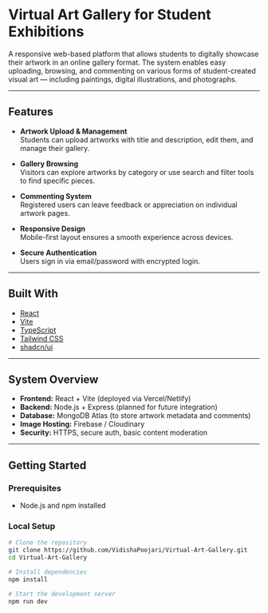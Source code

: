 # Virtual Art Gallery for Student Exhibitions

A responsive web-based platform that allows students to digitally showcase their artwork in an online gallery format. The system enables easy uploading, browsing, and commenting on various forms of student-created visual art — including paintings, digital illustrations, and photographs.

---

## Features

- **Artwork Upload & Management**  
  Students can upload artworks with title and description, edit them, and manage their gallery.

- **Gallery Browsing**  
  Visitors can explore artworks by category or use search and filter tools to find specific pieces.

- **Commenting System**  
  Registered users can leave feedback or appreciation on individual artwork pages.

- **Responsive Design**  
  Mobile-first layout ensures a smooth experience across devices.

- **Secure Authentication**  
  Users sign in via email/password with encrypted login.

---

## Built With

- [React](https://reactjs.org/)  
- [Vite](https://vitejs.dev/)  
- [TypeScript](https://www.typescriptlang.org/)  
- [Tailwind CSS](https://tailwindcss.com/)  
- [shadcn/ui](https://ui.shadcn.com/)

---

## System Overview

- **Frontend:** React + Vite (deployed via Vercel/Netlify)  
- **Backend:** Node.js + Express (planned for future integration)  
- **Database:** MongoDB Atlas (to store artwork metadata and comments)  
- **Image Hosting:** Firebase / Cloudinary  
- **Security:** HTTPS, secure auth, basic content moderation

---

## Getting Started

### Prerequisites
- Node.js and npm installed

### Local Setup

```bash
# Clone the repository
git clone https://github.com/VidishaPoojari/Virtual-Art-Gallery.git
cd Virtual-Art-Gallery

# Install dependencies
npm install

# Start the development server
npm run dev
